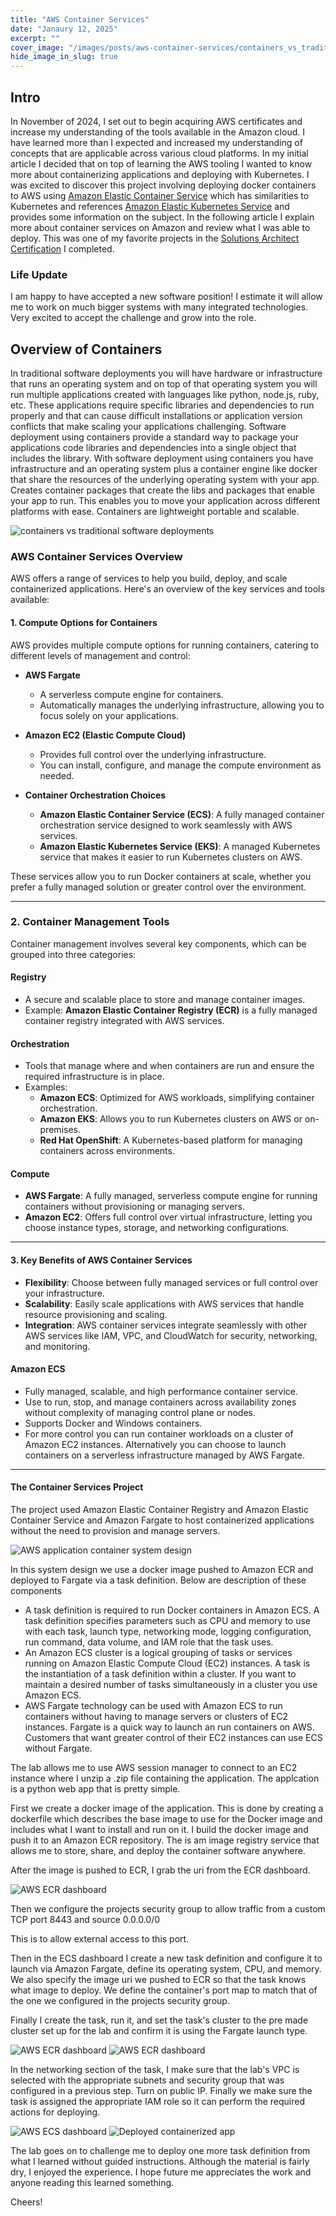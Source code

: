 ```yaml
---
title: "AWS Container Services"
date: "Janaury 12, 2025"
excerpt: ""
cover_image: "/images/posts/aws-container-services/containers_vs_traditional_software.png"
hide_image_in_slug: true
---
```


## Intro

In November of 2024, I set out to begin acquiring AWS certificates and increase my understanding of the tools available in the Amazon cloud. I have learned more than I expected and increased my understanding of concepts that are applicable across various cloud platforms. In my initial article I decided that on top of learning the AWS tooling I wanted to know more about containerizing applications and deploying with Kubernetes. I was excited to discover this project involving deploying docker containers to AWS using [Amazon Elastic Container Service](https://aws.amazon.com/ecs/) which has similarities to Kubernetes and references [Amazon Elastic Kubernetes Service](https://aws.amazon.com/eks/) and provides some information on the subject. In the following article I explain more about container services on Amazon and review what I was able to deploy. This was one of my favorite projects in the [Solutions Architect Certification](https://www.credly.com/badges/6c34a40b-f378-47a0-bad7-bec63dd743d3/linked_in?t=soronh) I completed.

### Life Update

I am happy to have accepted a new software position! I estimate it will allow me to work on much bigger systems with many integrated technologies. Very excited to accept the challenge and grow into the role.

## Overview of Containers

In traditional software deployments you will have hardware or infrastructure that runs an operating system and on top of that operating system you will run multiple applications created with languages like python, node.js, ruby, etc. These applications require specific libraries and dependencies to run properly and that can cause difficult installations or application version conflicts that make scaling your applications challenging. Software deployment using containers provide a standard way to package your applications code libraries and dependencies into a single object that includes the library. With software deployment using containers you have infrastructure and an operating system plus a container engine like docker that share the resources of the underlying operating system with your app. Creates container packages that create the libs and packages that enable your app to run. This enables you to move your application across different platforms with ease. Containers are lightweight portable and scalable.

<img src="/images/posts/aws-container-services/containers_vs_traditional_software.png" alt="containers vs traditional software deployments" title="containers vs traditional software deployments"  />

### AWS Container Services Overview

AWS offers a range of services to help you build, deploy, and scale containerized applications. Here's an overview of the key services and tools available:

#### 1. Compute Options for Containers

AWS provides multiple compute options for running containers, catering to different levels of management and control:

- **AWS Fargate**

  - A serverless compute engine for containers.
  - Automatically manages the underlying infrastructure, allowing you to focus solely on your applications.

- **Amazon EC2 (Elastic Compute Cloud)**

  - Provides full control over the underlying infrastructure.
  - You can install, configure, and manage the compute environment as needed.

- **Container Orchestration Choices**
  - **Amazon Elastic Container Service (ECS)**: A fully managed container orchestration service designed to work seamlessly with AWS services.
  - **Amazon Elastic Kubernetes Service (EKS)**: A managed Kubernetes service that makes it easier to run Kubernetes clusters on AWS.

These services allow you to run Docker containers at scale, whether you prefer a fully managed solution or greater control over the environment.

---

### 2. Container Management Tools

Container management involves several key components, which can be grouped into three categories:

#### Registry

- A secure and scalable place to store and manage container images.
- Example: **Amazon Elastic Container Registry (ECR)** is a fully managed container registry integrated with AWS services.

#### Orchestration

- Tools that manage where and when containers are run and ensure the required infrastructure is in place.
- Examples:
  - **Amazon ECS**: Optimized for AWS workloads, simplifying container orchestration.
  - **Amazon EKS**: Allows you to run Kubernetes clusters on AWS or on-premises.
  - **Red Hat OpenShift**: A Kubernetes-based platform for managing containers across environments.

#### Compute

- **AWS Fargate**: A fully managed, serverless compute engine for running containers without provisioning or managing servers.
- **Amazon EC2**: Offers full control over virtual infrastructure, letting you choose instance types, storage, and networking configurations.

---

#### 3. Key Benefits of AWS Container Services

- **Flexibility**: Choose between fully managed services or full control over your infrastructure.
- **Scalability**: Easily scale applications with AWS services that handle resource provisioning and scaling.
- **Integration**: AWS container services integrate seamlessly with other AWS services like IAM, VPC, and CloudWatch for security, networking, and monitoring.

#### Amazon ECS

- Fully managed, scalable, and high performance container service.
- Use to run, stop, and manage containers across availability zones without complexity of managing control plane or nodes.
- Supports Docker and Windows containers.
- For more control you can run container workloads on a cluster of Amazon EC2 instances. Alternatively you can choose to launch containers on a serverless infrastructure managed by AWS Fargate.

---

#### The Container Services Project

The project used Amazon Elastic Container Registry and Amazon Elastic Container Service and Amazon Fargate to host containerized applications without the need to provision and manage servers.

<img src="/images/posts/aws-container-services/sys_design.png" alt="AWS application container system design" title="AWS application container system design"  />

In this system design we use a docker image pushed to Amazon ECR and deployed to Fargate via a task definition. Below are description of these components

- A task definition is required to run Docker containers in Amazon ECS. A task definition specifies parameters such as CPU and memory to use with each task, launch type, networking mode, logging configuration, run command, data volume, and IAM role that the task uses.
- An Amazon ECS cluster is a logical grouping of tasks or services running on Amazon Elastic Compute Cloud (EC2) instances. A task is the instantiation of a task definition within a cluster. If you want to maintain a desired number of tasks simultaneously in a cluster you use Amazon ECS.
- AWS Fargate technology can be used with Amazon ECS to run containers without having to manage servers or clusters of EC2 instances. Fargate is a quick way to launch an run containers on AWS. Customers that want greater control of their EC2 instances can use ECS without Fargate.

The lab allows me to use AWS session manager to connect to an EC2 instance where I unzip a .zip file containing the application. The applcation is a python web app that is pretty simple.

First we create a docker image of the application. This is done by creating a dockerfile which describes the base image to use for the Docker image and includes what I want to install and run on it. I build the docker image and push it to an Amazon ECR repository. The is am image registry service that allows me to store, share, and deploy the container software anywhere.

After the image is pushed to ECR, I grab the uri from the ECR dashboard.

<img src="/images/posts/aws-container-services/ecr-dash.png" alt="AWS ECR dashboard" title="AWS ECR dashboard"  />

Then we configure the projects security group to allow traffic from a custom TCP port 8443 and source 0.0.0.0/0

This is to allow external access to this port.

Then in the ECS dashboard I create a new task definition and configure it to launch via Amazon Fargate, define its operating system, CPU, and memory. We also specify the image uri we pushed to ECR so that the task knows what image to deploy. We define the container's port map to match that of the one we configured in the projects security group.

Finally I create the task, run it, and set the task's cluster to the pre made cluster set up for the lab and confirm it is using the Fargate launch type.

<img src="/images/posts/aws-container-services/task-dash.png" alt="AWS ECR dashboard" title="AWS ECR dashboard"  />

<img src="/images/posts/aws-container-services/select-cluster-dash.png" alt="AWS ECR dashboard" title="AWS ECR dashboard"  />

In the networking section of the task, I make sure that the lab's VPC is selected with the appropriate subnets and security group that was configured in a previous step. Turn on public IP. Finally we make sure the task is assigned the appropriate IAM role so it can perform the required actions for deploying.

<img src="/images/posts/aws-container-services/ecs-dash.png" alt="AWS ECS dashboard" title="AWS ECS dashboard"  />

<img src="/images/posts/aws-container-services/deployed-containerized-app.png" alt="Deployed containerized app" title="Deployed containerized app"  />

The lab goes on to challenge me to deploy one more task definition from what I learned without guided instructions. Although the material is fairly dry, I enjoyed the experience. I hope future me appreciates the work and anyone reading this learned something.

Cheers!
